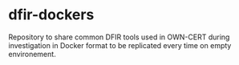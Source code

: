 # dfir-dockers

Repository to share common DFIR tools used in OWN-CERT during investigation in Docker format to be replicated every time on empty environement.
